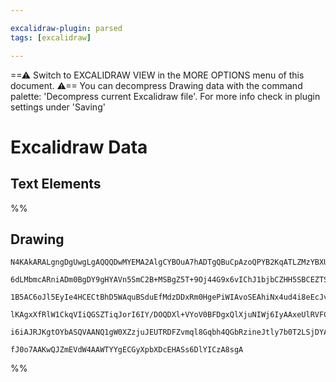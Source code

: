 ```yaml
---

excalidraw-plugin: parsed
tags: [excalidraw]

---
```

==⚠  Switch to EXCALIDRAW VIEW in the MORE OPTIONS menu of this document. ⚠== You can decompress Drawing data with the command palette: 'Decompress current Excalidraw file'. For more info check in plugin settings under 'Saving'


# Excalidraw Data
## Text Elements
%%
## Drawing
```compressed-json
N4KAkARALgngDgUwgLgAQQQDwMYEMA2AlgCYBOuA7hADTgQBuCpAzoQPYB2KqATLZMzYBXUtiRoIACyhQ4zZAHoFAc0JRJQgEYA6bGwC2CgF7N6hbEcK4OCtptbErHALRY8RMpWdx8Q1TdIEfARcZgRmBShcZQUebQBmbQAGGjoghH0EDihmbgBtcDBQMBKIEm4IAEcATSMABQBrAAkAOVI4SoBFaucAJX0AFnwWgH0AKQBOVJLIWEQKwOwojmVg

6dLMbmcARniADm0BgDY9gHYAVn5SmC2B+MSBgZ5T+9Oj44G9x6vIChJ1bjbCZHH5SBCEZTSQHxI7aI7wk6nJLbbanbZnS6FSDWVbiVBJUHMKCkNgNBAAYTY+DYpAqAGJtghGYz1pBNLhsA1lCShBxiJTqbSJMTrMw4LhAtlWRAAGaEfD4ADKsDWEkEHmlRJJZIA6v9JNw+FiIFrSQhlTBVeh1eVQTzIRxwrk0NtQWxxdg1DcXUkCcbucI4ABJYjO

1B5AC6oJl5EyIe4HCECtBhD5WAquBSduEfMdzDDxRm0HgePiWIAvoSEAhiNx4ud4i8eEcJvFQYwWOwuGgJu2mKxOC1OGJuOcku89udTjw28bCMwACLpKA17gyghhUGaHPEACiwUy2TDieTxqEcGIuBXtZdL22AyBSUeEzHoKIHAaCaT+DfbE5q7Qdd8DCQpy3AKM6FwOA4GVK88ULaBJAyPEICISEoHWBhCAQCgACEOS5Hk+QFGl6RlciKMw7ARE

lKAgxXfRlW1CkqVIiQGSZTiqJorI6IY/DOQDXl+VYoV0BFDgxQlXjuNIWj6IyAAxeUlRVFCbVrK4IGouTeIUxjiTNPViABNAjVKHT5IYpizQtK0TSpW1Cm0njsn03phAdJ1AS0yy9IYgB5D0vUBX1fNcvilM4KBFNwfR5W9VBMQsiL9MU6LFUIIw8R4P0Ut0tyGIAFSwKAAEE0O7dBghlDDwoKyKDIlcq5LYCgkNwG9UBPH9nL8wqMl3Pkyta9qQ

i6iAJRJKgtOYbASQVAANQ1gW0XZzjuJEUTRDFZvmql8Gqbh4QGbRzineJtly7b0T2LSjDYAxuELSB6AIIQ8W2UD6qsjIPOEvMwwgIjNOc7kSEy7Kv1PUpwZEwVnuNXCqQmulyQmdH0elXoEGUJMJXpXcFyJomIG+vqIpsskgqgLtj2/LS4ECMxhGYABxUgIayvEeq0mM4oQHG005lZEaLLJcE0YIuuJD7QWwIg4G4WWEFBDgBeV0g5eNYQoHfPEV

fJ0o7AAKwQJZmEVdW4AAWTYYgECGyXpbXDcEHASs6DlYICzA8sgA
```
%%